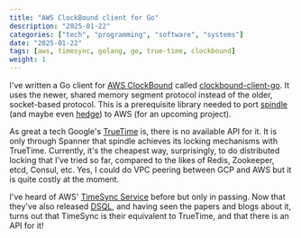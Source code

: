 ```yaml
---
title: "AWS ClockBound client for Go"
description: "2025-01-22"
categories: ["tech", "programming", "software", "systems"]
date: "2025-01-22"
tags: [aws, timesync, golang, go, true-time, clockbound]
weight: 1
---
```


I've written a Go client for [AWS ClockBound](https://github.com/aws/clock-bound) called [clockbound-client-go](https://github.com/flowerinthenight/clockbound-client-go). It uses the newer, shared memory segment protocol instead of the older, socket-based protocol. This is a prerequisite library needed to port [spindle](https://github.com/flowerinthenight/spindle) (and maybe even [hedge](https://github.com/flowerinthenight/hedge)) to AWS (for an upcoming project).

As great a tech Google's [TrueTime](https://cloud.google.com/spanner/docs/true-time-external-consistency) is, there is no available API for it. It is only through Spanner that spindle achieves its locking mechanisms with TrueTime. Currently, it's the cheapest way, surprisingly, to do distributed locking that I've tried so far, compared to the likes of Redis, Zookeeper, etcd, Consul, etc. Yes, I could do VPC peering between GCP and AWS but it is quite costly at the moment.

I've heard of AWS' [TimeSync Service](https://aws.amazon.com/blogs/compute/its-about-time-microsecond-accurate-clocks-on-amazon-ec2-instances/) before but only in passing. Now that they've also released [DSQL](https://aws.amazon.com/blogs/database/introducing-amazon-aurora-dsql/), and having seen the papers and blogs about it, turns out that TimeSync is their equivalent to TrueTime, and that there is an API for it!

<br>
